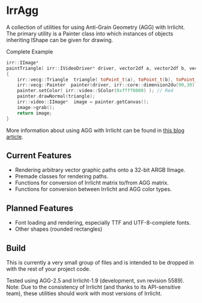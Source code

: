 # IrrAgg
A collection of utilities for using Anti-Grain Geometry (AGG) with Irrlicht.
The primary utility is a Painter class into which instances of objects inheriting IShape can be given for drawing.

Complete Example
```C++
irr::IImage*
paintTriangle( irr::IVideoDriver* driver, vector2df a, vector2df b, vector2df c)
{
	irr::vecg::Triangle  triangle( toPoint_t(a), toPoint_t(b), toPoint_t(c) );
	irr::vecg::Painter  painter(driver, irr::core::dimension2du(90,30);
	painter.setColor( irr::video::SColor(0xffff0000) ); // Red
	painter.drawNormal(triangle);
	irr::video::IImage*  image = painter.getCanvas();
	image->grab();
	return image;
}
```

More information about using AGG with Irrlicht can be found in [this blog article](https://magicsnippet.wordpress.com/2017/12/03/rendering-anti-grain-vector-graphics-in-irrlicht/).

## Current Features

- Rendering arbitrary vector graphic paths onto a 32-bit ARGB IImage.
- Premade classes for rendering paths.
- Functions for conversion of Irrlicht matrix to/from AGG matrix.
- Functions for conversion between Irrlicht and AGG color types.

## Planned Features

- Font loading and rendering, especially TTF and UTF-8-complete fonts.
- Other shapes (rounded rectangles)

## Build

This is currently a very small group of files and is intended to be dropped in with the rest of your project code.

Tested using AGG-2.5 and Irrlicht-1.9 (development, svn revision 5589).
Note: Due to the consistency of Irrlicht (and thanks to its API-sensitive team), these utilities should work with most versions of Irrlicht.
